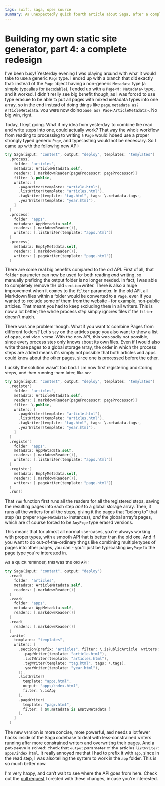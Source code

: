 ```yaml
---
tags: swift, saga, open source
summary: An unexpectedly quick fourth article about Saga, after a complete redesign of the API.
---
```


# Building my own static site generator, part 4: a complete redesign
I've been busy! Yesterday evening I was playing around with what it would take to use a generic `Page` type. I ended up with a branch that did exactly that: instead of the `Page` object having a non-generic `Metadata` type (a simple typealias for `Decodable`), I ended up with a `Page<M: Metadata>` type, and it worked. I didn't really see big benefit though, as I was forced to use type erasure to be able to put all pages with mixed metadata types into one array, so in the end instead of doing things like `page.metadata as? ArticleMetadata`, you were now doing `page as? Page<ArticleMetadata>`. No big win, right.

Today, I kept going. What if my idea from yesterday, to combine the read and write steps into one, could actually work? That way the whole workflow from reading to processing to writing a `Page` would indeed use a proper strongly typed generic `Page`, and typecasting would not be necessary. So I came up with the following new API:

``` swift
try Saga(input: "content", output: "deploy", templates: "templates")
  .process(
    folder: "articles",
    metadata: ArticleMetadata.self,
    readers: [.markdownReader(pageProcessor: pageProcessor)],
    filter: \.public,
    writers: [
      .pageWriter(template: "article.html"),
      .listWriter(template: "articles.html"),
      .tagWriter(template: "tag.html", tags: \.metadata.tags),
      .yearWriter(template: "year.html"),
    ]
  )
  .process(
    folder: "apps",
    metadata: AppMetadata.self,
    readers: [.markdownReader()],
    writers: [.listWriter(template: "apps.html")]
  )
  .process(
    metadata: EmptyMetadata.self,
    readers: [.markdownReader()],
    writers: [.pageWriter(template: "page.html")]
  )
```

There are some real big benefits compared to the old API. First of all, that `folder` parameter can now be used for both reading *and* writing, so manually prefixing the output folder is no longer needed. In fact, I was able to completely remove the old `section` writer. There is also a huge improvement when it comes to the `filter` parameter. In the old API, all Markdown files within a folder would be converted to a `Page`, even if you wanted to exclude some of them from the website - for example, non-public articles. That meant you had to keep excluding them in all writers. This is now a lot better; the whole process step simply ignores files if the `filter` doesn't match. 

There was one problem though. What if you want to combine Pages from different folders? Let's say on the articles page you also want to show a list of apps, and vice-versa. With the new API, this was sadly not possible, since every process step only knows about its own files. Even if I would also write those pages to a global storage array, the order in which the process steps are added means it's simply not possible that both articles and apps could know about the other pages, since one is processed before the other.

Luckily the solution wasn't too bad. I am now first registering and storing steps, and then running them later, like so:

``` swift
try Saga(input: "content", output: "deploy", templates: "templates")
  .register(
    folder: "articles",
    metadata: ArticleMetadata.self,
    readers: [.markdownReader(pageProcessor: pageProcessor)],
    filter: \.public,
    writers: [
      .pageWriter(template: "article.html"),
      .listWriter(template: "articles.html"),
      .tagWriter(template: "tag.html", tags: \.metadata.tags),
      .yearWriter(template: "year.html"),
    ]
  )
  .register(
    folder: "apps",
    metadata: AppMetadata.self,
    readers: [.markdownReader()],
    writers: [.listWriter(template: "apps.html")]
  )
  .register(
    metadata: EmptyMetadata.self,
    readers: [.markdownReader()],
    writers: [.pageWriter(template: "page.html")]
  )
  .run()
```

That `run` function first runs all the readers for all the registered steps, saving the resulting pages into each step *and* to a global storage array. Then, it runs all the writers for all the steps, giving it the pages that "belong to" that step (as proper `Page<Metadata>` instances), *and* the global array's pages, which are of course forced to be `AnyPage` type erased versions.

This means that for almost all normal use-cases, you're always working with proper types, with a smooth API that is better than the old one. And if you want to do out-of-the-ordinary things like combining multiple types of pages into other pages, you can - you'll just be typecasting `AnyPage` to the page type you're interested in.

As a quick reminder, this was the old API:

``` swift
try Saga(input: "content", output: "deploy")
  .read(
    folder: "articles",
    metadata: ArticleMetadata.self,
    readers: [.markdownReader()]
  )
  .read(
    folder: "apps",
    metadata: AppMetadata.self,
    readers: [.markdownReader()]
  )
  .read(
    readers: [.markdownReader()]
  )
  .write(
    templates: "templates",
    writers: [
      .section(prefix: "articles", filter: \.isPublicArticle, writers: [
        .pageWriter(template: "article.html"),
        .listWriter(template: "articles.html"),
        .tagWriter(template: "tag.html", tags: \.tags),
        .yearWriter(template: "year.html"),
      ]),
      .listWriter(
        template: "apps.html", 
        output: "apps/index.html", 
        filter: \.isApp
      ),
      .pageWriter(
        template: "page.html", 
        filter: { $0.metadata is EmptyMetadata }
      ),
    ]
  )
```

The new version is more concise, more powerful, and needs a lot fewer hacks inside of the Saga codebase to deal with less-constrained writers running after more constrained writers and overwriting their pages. And a pet-peeve is solved: check that `output` parameter of the articles `listWriter`: `apps/index.html`. It really annoyed me that I had to prefix it with `app`, since in the read step, I was also telling the system to work in the `app` folder. This is so much better now.
  
I'm very happy, and can't wait to see where the API goes from here. Check out the [pull request](https://github.com/loopwerk/Saga/pull/1) I created with these changes, in case you're interested.
